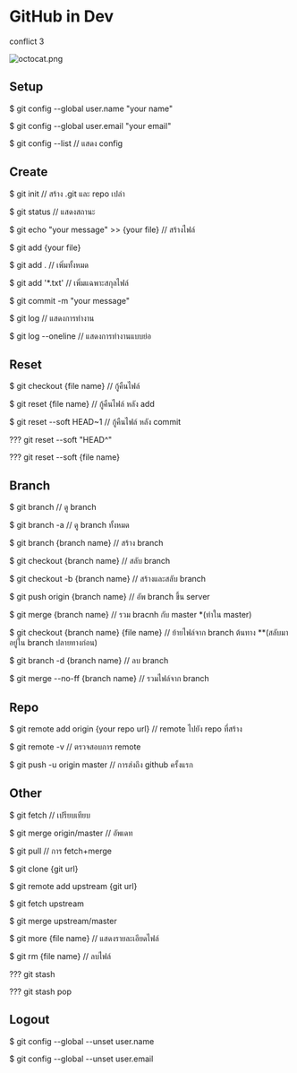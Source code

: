 # GitHub in Dev

conflict 3

![octocat.png](https://raw.githubusercontent.com/LITTL3BEAR/foo/master/octocat.png)

## Setup
$ git config --global user.name "your name"

$ git config --global user.email "your email"

$ git config --list // แสดง config


## Create
$ git init // สร้าง .git และ repo เปล่า

$ git status // แสดงสถานะ

$ git echo "your message" >> {your file} // สร้างไฟล์

$ git add {your file}

$ git add . // เพิ่มทั้งหมด

$ git add '*.txt' // เพิ่มแฉพาะสกุลไฟล์

$ git commit -m "your message"

$ git log // แสดงการทำงาน

$ git log --oneline // แสดงการทำงานแบบย่อ

## Reset
$ git checkout {file name} // กู้คืนไฟล์

$ git reset {file name} // กู้คืนไฟล์ หลัง add

$ git reset --soft HEAD~1 // กู้คืนไฟล์ หลัง commit

??? git reset --soft "HEAD^"

??? git reset --soft {file name} 


## Branch
$ git branch // ดู branch

$ git branch -a // ดู branch ทั้งหมด

$ git branch {branch name} // สร้าง branch

$ git checkout {branch name} // สลับ branch

$ git checkout -b {branch name} // สร้างและสลับ branch

$ git push origin {branch name} // อัพ branch ขึ้น server

$ git merge {branch name} // รวม bracnh กับ master *(ทำใน master)

$ git checkout {branch name} {file name} // ย้ายไฟล์จาก branch ต้นทาง **(สลับมาอยู่ใน branch ปลายทางก่อน)

$ git branch -d {branch name} // ลบ branch

$ git merge --no-ff {branch name} // รวมไฟล์จาก branch


## Repo
$ git remote add origin {your repo url} // remote ไปยัง repo ที่สร้าง

$ git remote -v // ตรวจสอบการ remote

$ git push -u origin master // การส่งถึง github ครั้งแรก


## Other
$ git fetch // เปรียบเทียบ

$ git merge origin/master // อัพเดท

$ git pull // การ fetch+merge

$ git clone {git url}

$ git remote add upstream {git url}

$ git fetch upstream

$ git merge upstream/master

$ git more {file name} // แสดงรายละเอียดไฟล์

$ git rm {file name} // ลบไฟล์

??? git stash

??? git stash pop


## Logout
$ git config --global --unset user.name

$ git config --global --unset user.email
